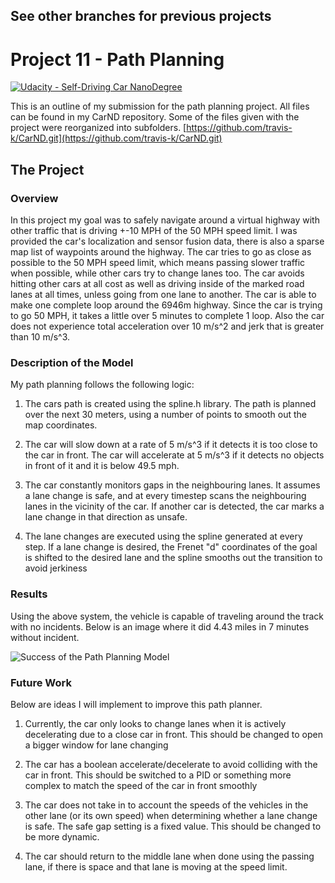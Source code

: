 See other branches for previous projects
---

# Project 11 - Path Planning
[![Udacity - Self-Driving Car NanoDegree](https://s3.amazonaws.com/udacity-sdc/github/shield-carnd.svg)](http://www.udacity.com/drive)

[//]: # (Image References)
[image1]: ./writeup_imag/Capture.png "Success"

This is an outline of my submission for the path planning project. All files can be found in my CarND repository. Some of the files given with the project were reorganized into subfolders.
[https://github.com/travis-k/CarND.git](https://github.com/travis-k/CarND.git)

The Project
---

### Overview
In this project my goal was to safely navigate around a virtual highway with other traffic that is driving +-10 MPH of the 50 MPH speed limit. I was provided the car's localization and sensor fusion data, there is also a sparse map list of waypoints around the highway. The car tries to go as close as possible to the 50 MPH speed limit, which means passing slower traffic when possible, while other cars try to change lanes too. The car avoids hitting other cars at all cost as well as driving inside of the marked road lanes at all times, unless going from one lane to another. The car is able to make one complete loop around the 6946m highway. Since the car is trying to go 50 MPH, it takes a little over 5 minutes to complete 1 loop. Also the car does not experience total acceleration over 10 m/s^2 and jerk that is greater than 10 m/s^3.

### Description of the Model
My path planning follows the following logic:

1. The cars path is created using the spline.h library. The path is planned over the next 30 meters, using a number of points to smooth out the map coordinates. 

2. The car will slow down at a rate of 5 m/s^3 if it detects it is too close to the car in front. The car will accelerate at 5 m/s^3 if it detects no objects in front of it and it is below 49.5 mph. 

3. The car constantly monitors gaps in the neighbouring lanes. It assumes a lane change is safe, and at every timestep scans the neighbouring lanes in the vicinity of the car. If another car is detected, the car marks a lane change in that direction as unsafe.

4. The lane changes are executed using the spline generated at every step. If a lane change is desired, the Frenet "d" coordinates of the goal is shifted to the desired lane and the spline smooths out the transition to avoid jerkiness

### Results

Using the above system, the vehicle is capable of traveling around the track with no incidents. Below is an image where it did 4.43 miles in 7 minutes without incident. 

![Success of the Path Planning Model][image1]

### Future Work
Below are ideas I will implement to improve this path planner.

1. Currently, the car only looks to change lanes when it is actively decelerating due to a close car in front. This should be changed to open a bigger window for lane changing

2. The car has a boolean accelerate/decelerate to avoid colliding with the car in front. This should be switched to a PID or something more complex to match the speed of the car in front smoothly

3. The car does not take in to account the speeds of the vehicles in the other lane (or its own speed) when determining whether a lane change is safe. The safe gap setting is a fixed value. This should be changed to be more dynamic.

4. The car should return to the middle lane when done using the passing lane, if there is space and that lane is moving at the speed limit. 

